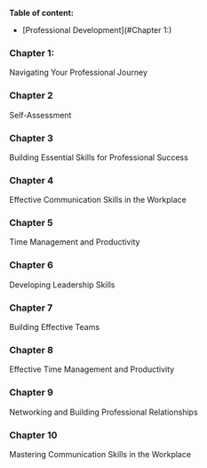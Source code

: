 **Table of content:**
- [Professional Development](#Chapter 1:)


<!-- headings -->
<a id="item-one"></a>
### Chapter 1:
Navigating Your Professional Journey

<a id="item-two"></a>
### Chapter 2
Self-Assessment

<a id="item-three"></a>
### Chapter 3
Building Essential Skills for Professional Success

<a id="item-four"></a>
### Chapter 4
Effective Communication Skills in the Workplace

<a id="item-five"></a>
### Chapter 5
Time Management and Productivity

<a id="item-six"></a>
### Chapter 6
Developing Leadership Skills

<a id="item-seven"></a>
### Chapter 7
Building Effective Teams

<a id="item-eight "></a>
### Chapter 8
Effective Time Management and Productivity

<a id="item-nine "></a>
### Chapter 9
Networking and Building Professional Relationships

<a id="item- ten "></a>
### Chapter 10
Mastering Communication Skills in the Workplace

